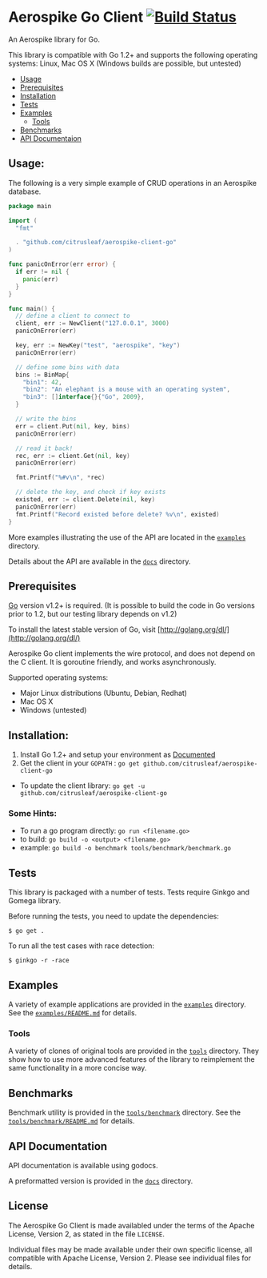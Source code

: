 # Aerospike Go Client [![Build Status](https://magnum.travis-ci.com/citrusleaf/aerospike-client-go.svg?token=1yyz7BA7ChsFkpHDyZwW&branch=master)](https://magnum.travis-ci.com/citrusleaf/aerospike-client-go)

An Aerospike library for Go.

This library is compatible with Go 1.2+ and supports the following operating systems: Linux, Mac OS X (Windows builds are possible, but untested)

- [Usage](#Usage)
- [Prerequisites](#Prerequisites)
- [Installation](#Installation)
- [Tests](#Tests)
- [Examples](#Examples)
  - [Tools](#Tools)
- [Benchmarks](#Benchmarks)
- [API Documentaion](#API-Documentation)


## Usage:

The following is a very simple example of CRUD operations in an Aerospike database.

```go
package main

import (
  "fmt"

  . "github.com/citrusleaf/aerospike-client-go"
)

func panicOnError(err error) {
  if err != nil {
    panic(err)
  }
}

func main() {
  // define a client to connect to
  client, err := NewClient("127.0.0.1", 3000)
  panicOnError(err)

  key, err := NewKey("test", "aerospike", "key")
  panicOnError(err)

  // define some bins with data
  bins := BinMap{
    "bin1": 42,
    "bin2": "An elephant is a mouse with an operating system",
    "bin3": []interface{}{"Go", 2009},
  }

  // write the bins
  err = client.Put(nil, key, bins)
  panicOnError(err)

  // read it back!
  rec, err := client.Get(nil, key)
  panicOnError(err)

  fmt.Printf("%#v\n", *rec)

  // delete the key, and check if key exists
  existed, err := client.Delete(nil, key)
  panicOnError(err)
  fmt.Printf("Record existed before delete? %v\n", existed)
}
```

More examples illustrating the use of the API are located in the
[`examples`](examples) directory.

Details about the API are available in the [`docs`](docs) directory.

<a name="Prerequisites"></a>
## Prerequisites

[Go](http://golang.org) version v1.2+ is required.
(It is possible to build the code in Go versions prior to 1.2, but our testing library depends on v1.2)

To install the latest stable version of Go, visit
[http://golang.org/dl/](http://golang.org/dl/)

Aerospike Go client implements the wire protocol, and does not depend on the C client.
It is goroutine friendly, and works asynchronously.

Supported operating systems:

- Major Linux distributions (Ubuntu, Debian, Redhat)
- Mac OS X
- Windows (untested)

<a name="Installation"></a>
## Installation:

1. Install Go 1.2+ and setup your environment as [Documented](http://golang.org/doc/code.html#GOPATH)
2. Get the client in your ```GOPATH``` : ```go get github.com/citrusleaf/aerospike-client-go```
  * To update the client library: ```go get -u github.com/citrusleaf/aerospike-client-go```

### Some Hints:

 * To run a go program directly: ```go run <filename.go>```
 * to build:  ```go build -o <output> <filename.go>```
  * example: ```go build -o benchmark tools/benchmark/benchmark.go```

<a name="Tests"></a>
## Tests

This library is packaged with a number of tests. Tests require Ginkgo and Gomega library.

Before running the tests, you need to update the dependencies:

    $ go get .

To run all the test cases with race detection:

    $ ginkgo -r -race


<a name="Examples"></a>
## Examples

A variety of example applications are provided in the [`examples`](examples) directory.
See the [`examples/README.md`](examples/README.md) for details.

<a name="Tools"></a>
### Tools

A variety of clones of original tools are provided in the [`tools`](tools) directory.
They show how to use more advanced features of the library to reimplement the same functionality in a more concise way.

<a name="Benchmarks"></a>
## Benchmarks

Benchmark utility is provided in the [`tools/benchmark`](tools/benchmark) directory.
See the [`tools/benchmark/README.md`](tools/benchmark/README.md) for details.

<a name="API-Documentation"></a>
## API Documentation

API documentation is available using godocs.

A preformatted version is provided in the [`docs`](docs/README.md) directory.

## License

The Aerospike Go Client is made availabled under the terms of the Apache License, Version 2, as stated in the file `LICENSE`.

Individual files may be made available under their own specific license,
all compatible with Apache License, Version 2. Please see individual files for details.
